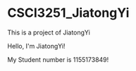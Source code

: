 # CSCI3251_JiatongYi
This is a project of JiatongYi

Hello, I'm JiatongYi!

My Student number is 1155173849!
